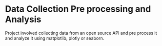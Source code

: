 # Data Collection Pre processing and Analysis
Project involved collecting data from an open source API and pre process it and analyze it using matplotlib, plotly or seaborn.
